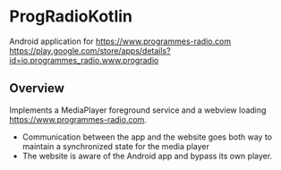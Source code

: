 ProgRadioKotlin
=========

Android application for https://www.programmes-radio.com
https://play.google.com/store/apps/details?id=io.programmes_radio.www.progradio

Overview
--------------

Implements a MediaPlayer foreground service and a webview loading https://www.programmes-radio.com.

- Communication between the app and the website goes both way to maintain a synchronized state for the media player
- The website is aware of the Android app and bypass its own player.
